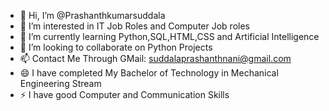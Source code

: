 - 👋 Hi, I’m @Prashanthkumarsuddala
- 👀 I’m interested in IT Job Roles and Computer Job roles
- 🌱 I’m currently learning Python,SQL,HTML,CSS and Artificial Intelligence
- 💞️ I’m looking to collaborate on Python Projects
- 📫 Contact Me Through GMail: suddalaprashanthnani@gmail.com
- 😄 I have completed My Bachelor of Technology in Mechanical Engineering Stream
- ⚡ I have good Computer and Communication Skills

<!---
Prashanthkumarsuddala/Prashanthkumarsuddala is a ✨ special ✨ repository because its `README.md` (this file) appears on your GitHub profile.
You can click the Preview link to take a look at your changes.
--->

